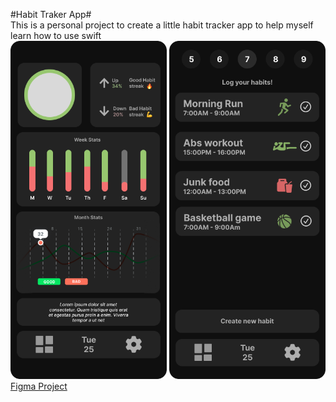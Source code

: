 #Habit Traker App#  
This is a personal project to create a little habit tracker app to help myself learn how to use swift  
<img alt="App Dashboard Desing" width="250" heigth="auto" src="HabitTraker-Dash.png">
<img alt="App Day Desing" width="250" heigth="auto" src="HabitTraker-Day.png">  
[Figma Project](https://www.figma.com/file/EicIID6atxhYKdW4205e1g/App-Projects?type=design&node-id=0%3A1&mode=design&t=ZtrsLRqI9rmVJvUs-1)
